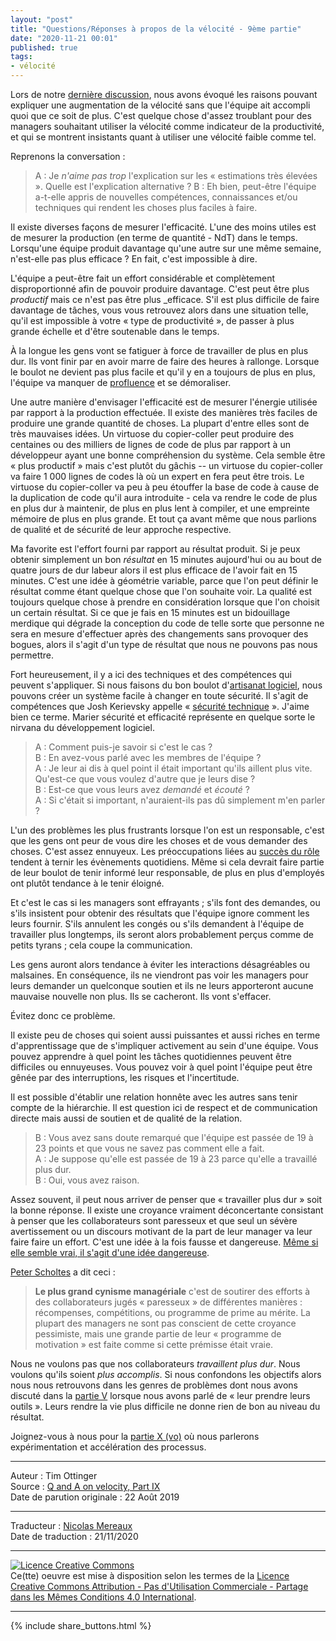 ```yaml
---
layout: "post"
title: "Questions/Réponses à propos de la vélocité - 9ème partie"
date: "2020-11-21 00:01"
published: true
tags:
- vélocité
---
```


Lors de notre [dernière discussion](http://www.les-traducteurs-agiles.org/2020/05/08/questions-reponses-a-propos-de-la-velocite-8eme-partie.html), nous avons évoqué les raisons pouvant expliquer une augmentation de la vélocité sans que l'équipe ait accompli quoi que ce soit de plus. C'est quelque chose d'assez troublant pour des managers souhaitant utiliser la vélocité comme indicateur de la productivité, et qui se montrent insistants quant à utiliser une vélocité faible comme tel.

Reprenons la conversation :

> A : Je _n'aime pas trop_ l'explication sur les « estimations très élevées ». Quelle est l'explication alternative ?
> B : Eh bien, peut-être l'équipe a-t-elle appris de nouvelles compétences, connaissances et/ou techniques qui rendent les choses plus faciles à faire.

Il existe diverses façons de mesurer l'efficacité. L'une des moins utiles est de mesurer la production (en terme de quantité - NdT) dans le temps. Lorsqu'une équipe produit davantage qu'une autre sur une même semaine, n'est-elle pas plus efficace ? En fait, c'est impossible à dire.

L'équipe a peut-être fait un effort considérable et complètement disproportionné afin de pouvoir produire davantage. C'est peut être plus _productif_ mais ce n'est pas être plus _efficace. S'il est plus difficile de faire davantage de tâches, vous vous retrouvez alors dans une situation telle, qu'il est impossible à votre « type de productivité », de passer à plus grande échelle et d'être soutenable dans le temps.

À la longue les gens vont se fatiguer à force de travailler de plus en plus dur. Ils vont finir par en avoir marre de faire des heures à rallonge. Lorsque le boulot ne devient pas plus facile et qu'il y en a toujours de plus en plus, l'équipe va manquer de [profluence](http://anarchycreek.com/2010/04/06/coaching-profluence-for-motivation/) et se démoraliser.

Une autre manière d'envisager l'efficacité est de mesurer l'énergie utilisée par rapport à la production effectuée. Il existe des manières très faciles de produire une grande quantité de choses. La plupart d'entre elles sont de très mauvaises idées. Un virtuose du copier-coller peut produire des centaines ou des milliers de lignes de code de plus par rapport à un développeur ayant une bonne compréhension du système. Cela semble être « plus productif » mais c'est plutôt du gâchis -- un virtuose du copier-coller va faire 1 000 lignes de codes là où un expert en fera peut être trois. Le virtuose du copier-coller va peu à peu étouffer la base de code à cause de la duplication de code qu'il aura introduite - cela va rendre le code de plus en plus dur à maintenir, de plus en plus lent à compiler, et une empreinte mémoire de plus en plus grande. Et tout ça avant même que nous parlions de qualité et de sécurité de leur approche respective.

Ma favorite est l'effort fourni par rapport au résultat produit. Si je peux obtenir simplement un bon _résultat_ en 15 minutes aujourd'hui ou au bout de quatre jours de dur labeur alors il est plus efficace de l'avoir fait en 15 minutes. C'est une idée à géométrie variable, parce que l'on peut définir le résultat comme étant quelque chose que l'on souhaite voir. La qualité est toujours quelque chose à prendre en considération lorsque que l'on choisit un certain résultat. Si ce que je fais en 15 minutes est un bidouillage merdique qui dégrade la conception du code de telle sorte que personne ne sera en mesure d'effectuer après des changements sans provoquer des bogues, alors il s'agit d'un type de résultat que nous ne pouvons pas nous permettre.  

Fort heureusement, il y a ici des techniques et des compétences qui peuvent s'appliquer. Si nous faisons du bon boulot d'[artisanat logiciel](https://www.amazon.fr/Beyond-Legacy-Code-Practices-Software/dp/1680500791), nous pouvons créer un système facile à changer en toute sécurité. Il s'agit de compétences que Josh Kerievsky appelle « [sécurité technique](https://www.industriallogic.com/blog/techsafety/) ». J'aime bien ce terme. Marier sécurité et efficacité représente en quelque sorte le nirvana du développement logiciel.

> A : Comment puis-je savoir si c'est le cas ?  
> B : En avez-vous parlé avec les membres de l'équipe ?  
> A : Je leur ai dis à quel point il était important qu'ils aillent plus vite. Qu'est-ce que vous voulez d'autre que je leurs dise ?  
> B : Est-ce que vous leurs avez _demandé_ et _écouté_ ?  
> A : Si c'était si important, n'auraient-ils pas dû simplement m'en parler ?  

L'un des problèmes les plus frustrants lorsque l'on est un responsable, c'est que les gens ont peur de vous dire les choses et de vous demander des choses. C'est assez ennuyeux.  Les préoccupations liées au [succès du rôle](http://agileotter.blogspot.com/2015/10/principles-for-large-organizations.html) tendent à ternir les évènements quotidiens. Même si cela devrait faire partie de leur boulot de tenir informé leur responsable, de plus en plus d'employés ont plutôt tendance à le tenir éloigné.

Et c'est le cas si les managers sont effrayants ; s'ils font des demandes, ou s'ils insistent pour obtenir des résultats que l'équipe ignore comment les leurs fournir. S'ils annulent les congés ou s'ils demandent à l'équipe de travailler plus longtemps, ils seront alors probablement perçus comme de petits tyrans ; cela coupe la communication.

Les gens auront alors tendance à éviter les interactions désagréables ou malsaines. En conséquence, ils ne viendront pas voir les managers pour leurs demander un quelconque soutien et ils ne leurs apporteront aucune mauvaise nouvelle non plus. Ils se cacheront. Ils vont s'effacer.

Évitez donc ce problème.

Il existe peu de choses qui soient aussi puissantes et aussi riches en terme d'apprentissage que de s'impliquer activement au sein d'une équipe. Vous pouvez apprendre à quel point les tâches quotidiennes peuvent être difficiles ou ennuyeuses. Vous pouvez voir à quel point l'équipe peut être gênée par des interruptions, les risques et l'incertitude.

Il est possible d'établir une relation honnête avec les autres sans tenir compte de la hiérarchie. Il est question ici de respect et de communication directe mais aussi de soutien et de qualité de la relation.

>   
> B : Vous avez sans doute remarqué que l'équipe est passée de 19 à 23 points et que vous ne savez pas comment elle a fait.  
> A : Je suppose qu'elle est passée de 19 à 23 parce qu'elle a travaillé plus dur.  
> B : Oui, vous avez raison.

Assez souvent, il peut nous arriver de penser que « travailler plus dur » soit la bonne réponse. Il existe une croyance vraiment déconcertante consistant à penser que les collaborateurs sont paresseux et que seul un sévère avertissement ou un discours motivant de la part de leur manager va leur faire faire un effort. C'est une idée à la fois fausse et dangereuse. [Même si elle semble vrai, il s'agit d'une idée dangereuse](https://agileotter.blogspot.com/2015/09/confirmation-bias-and-twelve-day.html).

[Peter Scholtes](https://en.wikipedia.org/wiki/Peter_Scholtes) a dit ceci :  

> **Le plus grand cynisme managériale** c'est de soutirer des efforts à des collaborateurs jugés « paresseux » de différentes manières : récompenses, compétitions, ou programme de prime au mérite. La plupart des managers ne sont pas conscient de cette croyance pessimiste, mais une grande partie de leur « programme de motivation » est faite comme si cette prémisse était vraie.  

Nous ne voulons pas que nos collaborateurs _travaillent plus dur_. Nous voulons qu'ils soient _plus accomplis_. Si nous confondons les objectifs alors nous nous retrouvons dans les genres de problèmes dont nous avons discuté dans la [partie V](http://www.les-traducteurs-agiles.org/2019/07/15/questions-reponses-a-propos-de-la-velocite-5eme-partie.html) lorsque nous avons parlé de « leur prendre leurs outils ». Leurs rendre la vie plus difficile ne donne rien de bon au niveau du résultat.

Joignez-vous à nous pour la [partie X (vo)](https://agileotter.blogspot.com/2019/09/q-and-on-velocity-part-x.html) où nous parlerons expérimentation et accélération des processus.

---
Auteur : Tim Ottinger  
Source : [Q and A on velocity, Part IX ](http://agileotter.blogspot.com/2019/08/q-and-on-velocity-part-ix.html)  
Date de parution originale : 22 Août 2019  

---
Traducteur : [Nicolas Mereaux](http://www.les-traducteurs-agiles.org/traducteurs/)  
Date de traduction : 21/11/2020  

---

<a rel="license" href="http://creativecommons.org/licenses/by-nc-sa/4.0/"><img alt="Licence Creative Commons" style="border-width:0" src="http://i.creativecommons.org/l/by-nc-sa/4.0/88x31.png" /></a><br />Ce(tte) oeuvre est mise à disposition selon les termes de la <a rel="license" href="http://creativecommons.org/licenses/by-nc-sa/4.0/">Licence Creative Commons Attribution - Pas d'Utilisation Commerciale - Partage dans les Mêmes Conditions 4.0 International</a>.

---

{% include share_buttons.html %}

